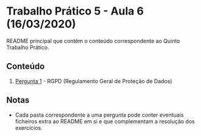# Trabalho Prático 5 - Aula 6 (16/03/2020)

README principal que contém o conteúdo correspondente ao Quinto Trabalho Prático.

## Conteúdo

1. [Pergunta 1](https://github.com/uminho-miei-engseg-19-20/Grupo5/tree/master/Trabalhos%20Pr%C3%A1ticos/TP5/P1%20-%20RGPD%20(Regulamento%20Geral%20de%20Prote%C3%A7%C3%A3o%20de%20Dados)) - RGPD (Regulamento Geral de Proteção de Dados)

<p>

## Notas

- Cada pasta correspondente a uma pergunta pode conter eventuais ficheiros extra ao README em si e que complementam a resolução dos exercícios.
